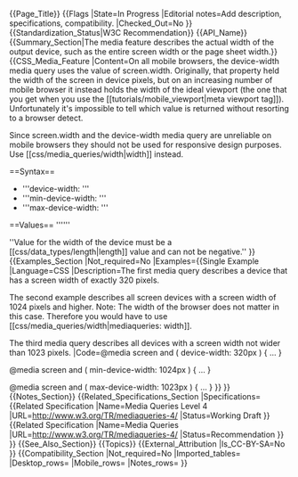 {{Page_Title}}
{{Flags
|State=In Progress
|Editorial notes=Add description, specifications, compatibility.
|Checked_Out=No
}}
{{Standardization_Status|W3C Recommendation}}
{{API_Name}}
{{Summary_Section|The media feature describes the actual width of the output device, such as the entire screen width or the page sheet width.}}
{{CSS_Media_Feature
|Content=On all mobile browsers, the device-width media query uses the value of screen.width. Originally, that property held the width of the screen in device pixels, but on an increasing number of mobile browser it instead holds the width of the ideal viewport (the one that you get when you use the [[tutorials/mobile_viewport|meta viewport tag]]). Unfortunately it's impossible to tell which value is returned without resorting to a browser detect.

Since screen.width and the device-width media query are unreliable on mobile browsers they should not be used for responsive design purposes. Use [[css/media_queries/width|width]] instead.

==Syntax==
* '''device-width: <length>'''
* '''min-device-width: <length>'''
* '''max-device-width: <length>'''

==Values==
'''<length>'''

''Value for the width of the device must be a [[css/data_types/length|length]] value and can not be negative.''
}}
{{Examples_Section
|Not_required=No
|Examples={{Single Example
|Language=CSS
|Description=The first media query describes a device that has a screen width of exactly 320 pixels. 

The second example describes all screen devices with a screen width of 1024 pixels and higher. Note: The width of the browser does not matter in this case. Therefore you would have to use [[css/media_queries/width|mediaqueries: width]].

The third media query describes all devices with a screen width not wider than 1023 pixels.
|Code=@media screen and ( device-width: 320px ) { … }

@media screen and ( min-device-width: 1024px ) { … }

@media screen and ( max-device-width: 1023px ) { … }
}}
}}
{{Notes_Section}}
{{Related_Specifications_Section
|Specifications={{Related Specification
|Name=Media Queries Level 4
|URL=http://www.w3.org/TR/mediaqueries-4/
|Status=Working Draft
}}{{Related Specification
|Name=Media Queries
|URL=http://www.w3.org/TR/mediaqueries-4/
|Status=Recommendation
}}
}}
{{See_Also_Section}}
{{Topics}}
{{External_Attribution
|Is_CC-BY-SA=No
}}
{{Compatibility_Section
|Not_required=No
|Imported_tables=
|Desktop_rows=
|Mobile_rows=
|Notes_rows=
}}